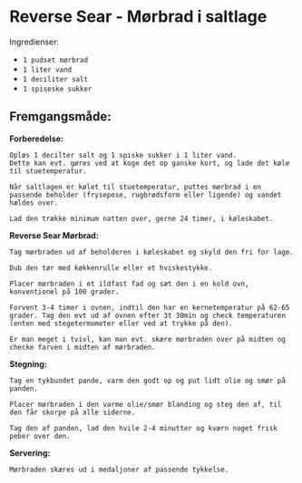 # Reverse Sear - Mørbrad i saltlage 

Ingredienser: 
- `1 pudset mørbrad` 
- `1 liter vand`
- `1 deciliter salt` 
- `1 spiseske sukker`

## Fremgangsmåde: 


**Forberedelse:** 
```
Opløs 1 decilter salt og 1 spiske sukker i 1 liter vand. 
Dette kan evt. gøres ved at koge det op ganske kort, og lade det køle til stuetemperatur. 

Når saltlagen er kølet til stuetemperatur, puttes mørbrad i en passende beholder (frysepose, rugbrødsform eller ligende) og vandet hældes over. 

Lad den trække minimum natten over, gerne 24 timer, i køleskabet. 
```
**Reverse Sear Mørbrad:** 
```
Tag mørbraden ud af beholderen i køleskabet og skyld den fri for lage. 

Dub den tør med køkkenrulle eller et hviskestykke. 

Placer mørbraden i et ildfast fad og sæt den i en kold ovn, konventionel på 100 grader. 

Forvent 3-4 timer i ovnen, indtil den har en kernetemperatur på 62-65 grader. Tag den evt ud af ovnen efter 3t 30min og check temperaturen (enten med stegetermometer eller ved at trykke på den). 

Er man meget i tvivl, kan man evt. skære mørbraden over på midten og checke farven i midten af mørbraden. 
```
**Stegning:**
```
Tag en tykbundet pande, varm den godt op og put lidt olie og smør på panden. 

Placer mørbraden i den varme olie/smør blanding og steg den af, til den får skorpe på alle siderne. 

Tag den af panden, lad den hvile 2-4 minutter og kværn noget frisk peber over den. 
```
**Servering:** 
```
Mørbraden skæres ud i medaljoner af passende tykkelse.
```